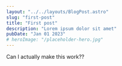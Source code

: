 
```yaml
---
layout: "../../layouts/BlogPost.astro"
slug: "first-post"
title: "First post"
description: "Lorem ipsum dolor sit amet"
pubDate: "Jan 01 2023"
# heroImage: "/placeholder-hero.jpg"
---
```


Can I actually make this work??

